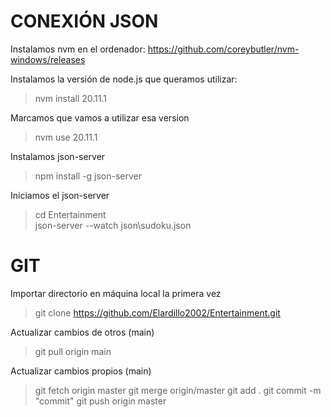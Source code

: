 # CONEXIÓN JSON
 Instalamos nvm en el ordenador: https://github.com/coreybutler/nvm-windows/releases

Instalamos la versión de node.js que queramos utilizar: 
> nvm install 20.11.1

Marcamos que vamos a utilizar esa version
> nvm use 20.11.1

Instalamos json-server
> npm install -g json-server

Iniciamos el json-server
> cd Entertainment \
> json-server --watch json\sudoku.json


# GIT
Importar directorio en máquina local la primera vez

> git clone https://github.com/Elardillo2002/Entertainment.git

Actualizar cambios de otros (main)

> git pull origin main

Actualizar cambios propios (main)

> git fetch origin master
> git merge origin/master
> git add .
> git commit -m "commit"
> git push origin master